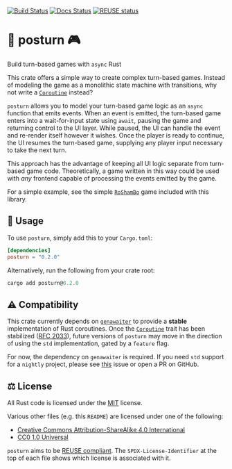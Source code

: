 <!--
SPDX-FileCopyrightText: 2024 Andrew T. Christensen <andrew@andrewtc.com>

SPDX-License-Identifier: CC-BY-SA-4.0
-->

[![Build Status](https://github.com/andrewtc/posturn/actions/workflows/rust.yml/badge.svg?branch=main)](https://github.com/andrewtc/posturn/actions/workflows/rust.yml?branch=main)
[![Docs Status](https://docs.rs/posturn/badge.svg)](https://docs.rs/posturn)
[![REUSE status](https://api.reuse.software/badge/github.com/andrewtc/posturn)](https://api.reuse.software/info/github.com/andrewtc/posturn)

# 🏰 posturn 🎮
Build turn-based games with `async` Rust

This crate offers a simple way to create complex turn-based games. Instead of modeling the game as a monolithic state
machine with transitions, why not write a [`Coroutine`](https://doc.rust-lang.org/std/ops/trait.Coroutine.html)
instead?

`posturn` allows you to model your turn-based game logic as an `async` function that emits events. When an event is
emitted, the turn-based game enters into a wait-for-input state using `await`, pausing the game and returning control
to the UI layer. While paused, the UI can handle the event and re-render itself however it wishes. Once the player is
ready to continue, the UI resumes the turn-based game, supplying any player input necessary to take the next turn.

This approach has the advantage of keeping all UI logic separate from turn-based game code. Theoretically, a game
written in this way could be used with _any_ frontend capable of processing the events emitted by the game.

For a simple example, see the simple [`RoShamBo`](/src/tests.rs) game included with this library.

## 📃 Usage
To use `posturn`, simply add this to your `Cargo.toml`:

```toml
[dependencies]
posturn = "0.2.0"
```

Alternatively, run the following from your crate root:

```ps1
cargo add posturn@0.2.0
```

## ⚠️ Compatibility
This crate currently depends on [`genawaiter`](https://docs.rs/genawaiter/latest/genawaiter/) to provide a **stable**
implementation of Rust coroutines. Once the [`Coroutine`](https://doc.rust-lang.org/std/ops/trait.Coroutine.html) trait
has been stabilized ([RFC 2033](https://github.com/rust-lang/rust/issues/43122)), future versions of `posturn` may move
in the direction of using the `std` implementation, gated by a `feature` flag.

For now, the dependency on `genawaiter` is required. If you need `std` support for a `nightly` project, please see
[this](https://github.com/andrewtc/posturn/issues/1) issue or open a PR on GitHub.

## ⚖️ License
All Rust code is licensed under the [MIT](/LICENSES/MIT.txt) license.

Various other files (e.g. this `README`) are licensed under one of the following:
 - [Creative Commons Attribution-ShareAlike 4.0 International](/LICENSES/CC-BY-SA-4.0.txt)
 - [CC0 1.0 Universal](/LICENSES/CC0-1.0.txt)

`posturn` aims to be [REUSE compliant](https://reuse.software/). The `SPDX-License-Identifier` at the top of each file shows which license is associated with it.

